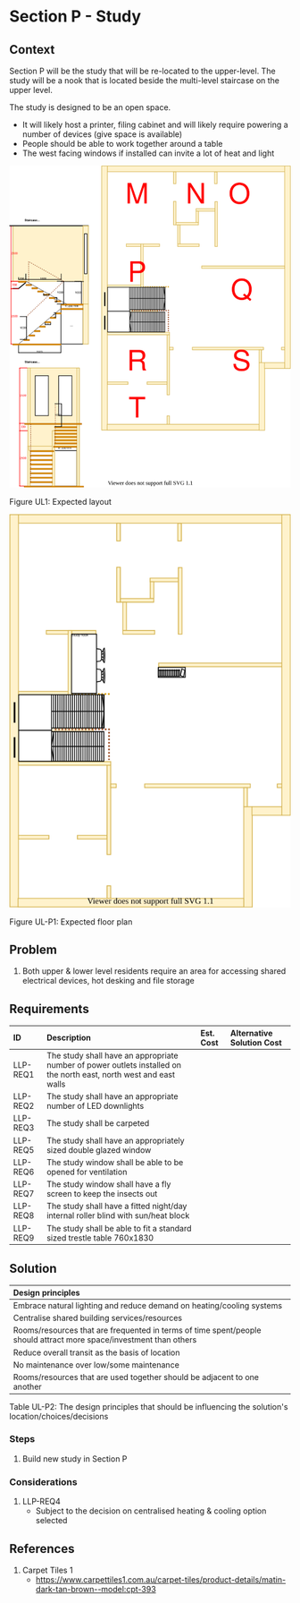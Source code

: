 # Section P - Study

## Context

Section P will be the study that will be re-located to the upper-level. The study will be a nook that is located beside the multi-level staircase on the upper level.

The study is designed to be an open space. 

* It will likely host a printer, filing cabinet and will likely require powering a number of devices (give space is available)
* People should be able to work together around a table
* The west facing windows if installed can invite a lot of heat and light

![TO-BE upper-level diagram](Upper-Level-TO-BE-sections.svg)

Figure UL1: Expected layout

![TO-BE upper-level Section P diagram](Upper-Level-TO-BE-section-P.svg)

Figure UL-P1: Expected floor plan


## Problem

1. Both upper & lower level residents require an area for accessing shared electrical devices, hot desking and file storage


## Requirements

|ID|Description|Est. Cost|Alternative Solution Cost|
|:---|:---|:---|:---|
|LLP-REQ1|The study shall have an appropriate number of power outlets installed on the north east, north west and east walls|||
|LLP-REQ2|The study shall have an appropriate number of LED downlights|||
|LLP-REQ3|The study shall be carpeted|||
|LLP-REQ5|The study shall have an appropriately sized double glazed window|||
|LLP-REQ6|The study window shall be able to be opened for ventilation|||
|LLP-REQ7|The study window shall have a fly screen to keep the insects out|||
|LLP-REQ8|The study shall have a fitted night/day internal roller blind with sun/heat block|||
|LLP-REQ9|The study shall be able to fit a standard sized trestle table 760x1830|||


## Solution

|Design principles|
|:---|
|Embrace natural lighting and reduce demand on heating/cooling systems|
|Centralise shared building services/resources|
|Rooms/resources that are frequented in terms of time spent/people should attract more space/investment than others|
|Reduce overall transit as the basis of location|
|No maintenance over low/some maintenance|
|Rooms/resources that are used together should be adjacent to one another|

Table UL-P2: The design principles that should be influencing the solution's location/choices/decisions

### Steps

1. Build new study in Section P 

### Considerations

1. LLP-REQ4
    - Subject to the decision on centralised heating & cooling option selected


## References

1. Carpet Tiles 1
    - https://www.carpettiles1.com.au/carpet-tiles/product-details/matin-dark-tan-brown--model:cpt-393